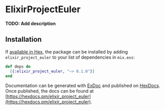 # ElixirProjectEuler

**TODO: Add description**

## Installation

If [available in Hex](https://hex.pm/docs/publish), the package can be installed
by adding `elixir_project_euler` to your list of dependencies in `mix.exs`:

```elixir
def deps do
  [{:elixir_project_euler, "~> 0.1.0"}]
end
```

Documentation can be generated with [ExDoc](https://github.com/elixir-lang/ex_doc)
and published on [HexDocs](https://hexdocs.pm). Once published, the docs can
be found at [https://hexdocs.pm/elixir_project_euler](https://hexdocs.pm/elixir_project_euler).

